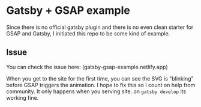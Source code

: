 # Gatsby + GSAP example

Since there is no official gatsby plugin and there is no even clean starter for GSAP and Gatsby, I initiated this repo to be some kind of example.

## Issue

You can check the issue here: (gatsby-gsap-example.netlify.app)

When you get to the site for the first time, you can see the SVG is "blinking" before GSAP triggers the animation. I hope to fix this so I count on help from community.
It only happens when you serving site. on `gatsby develop` its working fine. 
